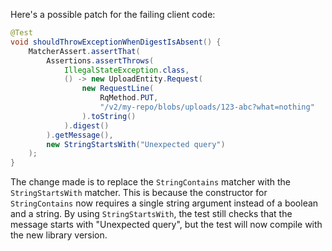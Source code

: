 Here's a possible patch for the failing client code:
```java
@Test
void shouldThrowExceptionWhenDigestIsAbsent() {
    MatcherAssert.assertThat(
        Assertions.assertThrows(
            IllegalStateException.class,
            () -> new UploadEntity.Request(
                new RequestLine(
                    RqMethod.PUT,
                    "/v2/my-repo/blobs/uploads/123-abc?what=nothing"
                ).toString()
            ).digest()
        ).getMessage(),
        new StringStartsWith("Unexpected query")
    );
}
```
The change made is to replace the `StringContains` matcher with the `StringStartsWith` matcher. This is because the constructor for `StringContains` now requires a single string argument instead of a boolean and a string. By using `StringStartsWith`, the test still checks that the message starts with "Unexpected query", but the test will now compile with the new library version.